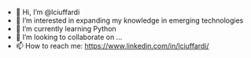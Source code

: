 - 👋 Hi, I’m @lciuffardi
- 👀 I’m interested in expanding my knowledge in emerging technologies
- 🌱 I’m currently learning Python
- 💞️ I’m looking to collaborate on ...
- 📫 How to reach me: https://www.linkedin.com/in/lciuffardi/

